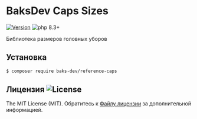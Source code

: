 # BaksDev Caps Sizes

[![Version](https://img.shields.io/badge/version-7.1.1-blue)](https://github.com/baks-dev/reference-caps/releases)
![php 8.3+](https://img.shields.io/badge/php-min%208.3-red.svg)



Библиотека размеров головных уборов

## Установка

``` bash
$ composer require baks-dev/reference-caps
```

## Лицензия ![License](https://img.shields.io/badge/MIT-green)

The MIT License (MIT). Обратитесь к [Файлу лицензии](LICENSE.md) за дополнительной информацией.

